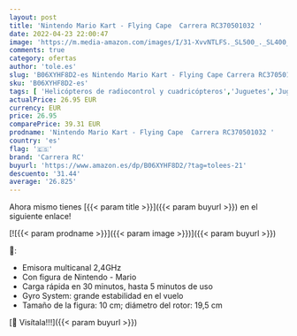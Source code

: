 ```yaml
---
layout: post
title: 'Nintendo Mario Kart - Flying Cape  Carrera RC370501032 '
date: 2022-04-23 22:00:47
image: 'https://m.media-amazon.com/images/I/31-XvvNTLFS._SL500_._SL400_.jpg'
comments: true
category: ofertas
author: 'tole.es'
slug: 'B06XYHF8D2-es Nintendo Mario Kart - Flying Cape Carrera RC370501032'
sku: 'B06XYHF8D2-es'
tags: [ 'Helicópteros de radiocontrol y cuadricópteros','Juguetes','Juguetes y juegos','Radiocontrol','Vehículos controlados por aplicación y control remoto','carrera rc','nintendo','🇪🇸', ]
actualPrice: 26.95 EUR
currency: EUR
price: 26.95
comparePrice: 39.31 EUR
prodname: 'Nintendo Mario Kart - Flying Cape  Carrera RC370501032 '
country: 'es'
flag: '🇪🇸'
brand: 'Carrera RC'
buyurl: 'https://www.amazon.es/dp/B06XYHF8D2/?tag=tolees-21'
descuento: '31.44'
average: '26.825'
---
```


Ahora mismo tienes [{{< param title >}}]({{< param buyurl >}}) en el siguiente enlace!

[![{{< param prodname >}}]({{< param image >}})]({{< param buyurl >}})

🔎:

- Emisora multicanal 2,4GHz
- Con figura de Nintendo - Mario
- Carga rápida en 30 minutos, hasta 5 minutos de uso
- Gyro System: grande estabilidad en el vuelo
- Tamaño de la figura: 10 cm; diámetro del rotor: 19,5 cm

[🛒 Visítala!!!]({{< param buyurl >}})
